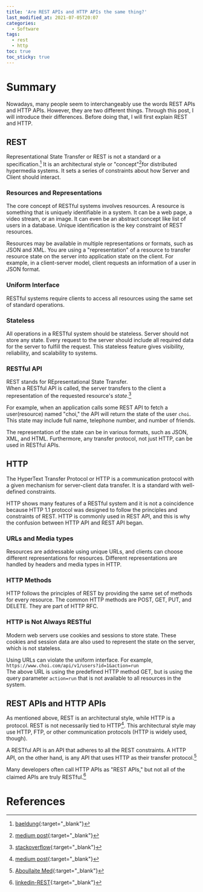 ```yaml
---
title: 'Are REST APIs and HTTP APIs the same thing?'
last_modified_at: 2021-07-05T20:07
categories:
  - Software
tags:
  - rest 
  - http
toc: true
toc_sticky: true
---
```



# Summary 
Nowadays, many people seem to interchangeably use the words REST APIs and HTTP APIs. However, they are two different things. Through this post, I will introduce their differences. Before doing that, I will first explain REST and HTTP. 

## REST
Representational State Transfer or REST is not a standard or a specification.[^fn1] It is an architectural style or "concept"[^fn2]for distributed hypermedia systems. It sets a series of constraints about how Server and Client should interact. 

### Resources and Representations 
The core concept of RESTful systems involves resources. A resource is something that is uniquely identifiable in a system. It can be a web page, a video stream, or an image. It can even be an abstract concept like list of users in a database. Unique identification is the key constraint of REST resources. 

Resources may be available in multiple representations or formats, such as JSON and XML. You are using a "representation" of a resource to transfer resource state on the server into application state on the client. For example, in a client-server model, client requests an information of a user in JSON format. 

### Uniform Interface 
RESTful systems require clients to access all resources using the same set of standard operations. 


### Stateless 
All operations in a RESTful system should be stateless. Server should not store any state. Every request to the server should include all required data for the server to fulfill the request. This stateless feature gives visibility, reliability, and scalability to systems. 


### RESTful API 
REST stands for REpresentational State Transfer. \
When a RESTful API is called, the server transfers to the client a representation of the requested resource's *state*.[^fn3]

For example, when an application calls some REST API to fetch a user(resource) named "choi," the API will return the state of the user `choi`. This state may include full name, telephone number, and number of friends. 

The representation of the state can be in various formats, such as JSON, XML, and HTML. Furthermore, any transfer protocol, not just HTTP, can be used in RESTful APIs. 


## HTTP 
The HyperText Transfer Protocol or HTTP is a communication protocol with a given mechanism for server-client data transfer. It is a standard with well-defined constraints. 

HTTP shows many features of a RESTful system and it is not a coincidence because HTTP 1.1 protocol was designed to follow the principles and constraints of REST. HTTP is commonly used in REST API, and this is why the confusion between HTTP API and REST API began.

### URLs and Media types 
Resources are addressable using unique URLs, and clients can choose different representations for resources. Different representations are handled by headers and media types in HTTP. 


### HTTP Methods 
HTTP follows the principles of REST by providing the same set of methods for every resource. The common HTTP methods are POST, GET, PUT, and DELETE. They are part of HTTP RFC. 

### HTTP is Not Always RESTful

Modern web servers use cookies and sessions to store state. These cookies and session data are also used to represent the state on the server, which is not stateless. 

Using URLs can violate the uniform interface. For example, \
`https://www.choi.com/api/v1/users?id=1&action=run` \
The above URL is using the predefined HTTP method GET, but is using the query parameter `action=run` that is not available to all resources in the system.


## REST APIs and HTTP APIs
As mentioned above, REST is an architectural style, while HTTP is a protocol. REST is not necessarily tied to HTTP[^fn2]. This architectural style may use HTTP, FTP, or other communication protocols (HTTP is widely used, though). 

A RESTful API is an API that adheres to all the REST constraints. A HTTP API, on the other hand, is any API that uses HTTP as their transfer protocol.[^fn4]

Many developers often call HTTP APIs as "REST APIs," but not all of the claimed APIs are truly RESTful.[^fn5] 


# References
[^fn1]: [baeldung](https://www.baeldung.com/cs/rest-vs-http){:target="_blank"}
[^fn2]: [medium post](https://medium.com/the-sixt-india-blog/rest-stop-calling-your-http-apis-as-restful-apis-e8336e3e799b){:target="_blank"}
[^fn3]: [stackoverflow](https://stackoverflow.com/questions/10418105/what-does-representational-state-mean-in-rest){:target="_blank"}
[^fn4]:[Aboullaite Med](https://aboullaite.me/http-rest-apis/){:target="_blank"}
[^fn5]:[linkedin-REST](https://www.linkedin.com/pulse/rest-stop-calling-your-http-apis-restful-arpit-jain){:target="_blank"}


